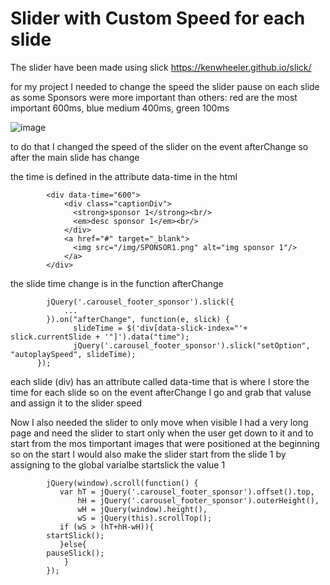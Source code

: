 # Slider with Custom Speed for each slide

The slider have been made using slick 
https://kenwheeler.github.io/slick/

for my project I needed to change the speed the slider pause on each slide
as some Sponsors were more important than others: red are the most important 600ms, blue medium 400ms, green 100ms

![image](https://user-images.githubusercontent.com/22336407/139303146-e059e6b4-98f9-41e2-a94b-486249123448.png)

to do that I changed the speed of the slider on the event afterChange
so after the main slide has change

the time is defined in the attribute data-time in the html
```rd
        <div data-time="600">
            <div class="captionDiv">
              <strong>sponsor 1</strong><br/>              
              <em>desc sponsor 1</em><br/>
            </div>
            <a href="#" target="_blank">
              <img src="/img/SPONSOR1.png" alt="img sponsor 1"/>
            </a> 
        </div>
````
the slide time change is in the function afterChange
```rd
        jQuery('.carousel_footer_sponsor').slick({
            ...
        }).on("afterChange", function(e, slick) {
              slideTime = $('div[data-slick-index="'+ slick.currentSlide + '"]').data("time");
              jQuery('.carousel_footer_sponsor').slick("setOption", "autoplaySpeed", slideTime);
      });
````

each slide (div) has an attribute called data-time that is where I store the time for each slide
so on the event afterChange I go and grab that valuse and assign it to the slider speed


Now I also needed the slider to only move when visible
I had a very long page and need the slider to start only when the user get down to it
and to start from the mos timportant images that were positioned at the beginning so on the start I would also make the slider start from the slide 1
by assigning to the global varialbe startslick the value 1

```rd
        jQuery(window).scroll(function() {
           var hT = jQuery('.carousel_footer_sponsor').offset().top,
               hH = jQuery('.carousel_footer_sponsor').outerHeight(),
               wH = jQuery(window).height(),
               wS = jQuery(this).scrollTop();
           if (wS > (hT+hH-wH)){ 
        startSlick();
           }else{
        pauseSlick();
            }
        });
````



